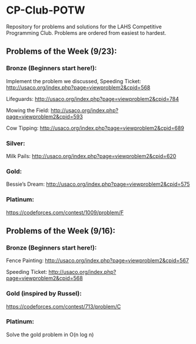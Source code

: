 # CP-Club-POTW
Repository for problems and solutions for the LAHS Competitive Programming Club. 
Problems are ordered from easiest to hardest.

## Problems of the Week (9/23):
### Bronze (Beginners start here!):
Implement the problem we discussed, Speeding Ticket: http://usaco.org/index.php?page=viewproblem2&cpid=568

Lifeguards: http://usaco.org/index.php?page=viewproblem2&cpid=784

Mowing the Field: http://usaco.org/index.php?page=viewproblem2&cpid=593

Cow Tipping: http://usaco.org/index.php?page=viewproblem2&cpid=689
### Silver:
Milk Pails: http://usaco.org/index.php?page=viewproblem2&cpid=620
### Gold:
Bessie’s Dream: http://usaco.org/index.php?page=viewproblem2&cpid=575
### Platinum:
https://codeforces.com/contest/1009/problem/F




## Problems of the Week (9/16):
### Bronze (Beginners start here!):
Fence Painting: http://usaco.org/index.php?page=viewproblem2&cpid=567

Speeding Ticket: http://usaco.org/index.php?page=viewproblem2&cpid=568

### Gold (inspired by Russel):
https://codeforces.com/contest/713/problem/C

### Platinum:
Solve the gold problem in O(n log n)

